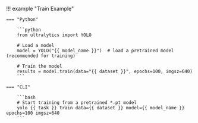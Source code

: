 !!! example "Train Example"

    === "Python"

        ```python
        from ultralytics import YOLO

        # Load a model
        model = YOLO("{{ model_name }}")  # load a pretrained model (recommended for training)

        # Train the model
        results = model.train(data="{{ dataset }}", epochs=100, imgsz=640)
        ```

    === "CLI"

        ```bash
        # Start training from a pretrained *.pt model
        yolo {{ task }} train data={{ dataset }} model={{ model_name }} epochs=100 imgsz=640
        ```